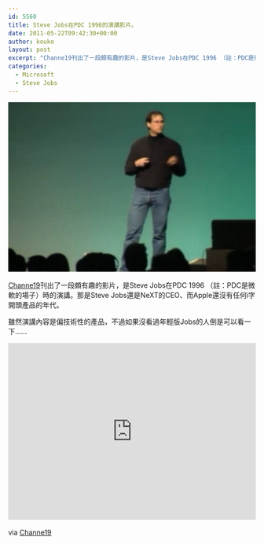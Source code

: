 ```yaml
---
id: 5560
title: Steve Jobs在PDC 1996的演講影片。
date: 2011-05-22T09:42:30+00:00
author: kouko
layout: post
excerpt: "Channe19刊出了一段頗有趣的影片，是Steve Jobs在PDC 1996 （註：PDC是微軟的場子）時的演講。那是Steve Jobs還是NeXT的CEO、而Apple還沒有任何i字開頭產品的年代。"
categories:
  - Microsoft
  - Steve Jobs
---
```

<img alt="Steve Jobs 1996 PDC" border="0" src="/img/2011-05-22-pdc-1996-keynote-with-bob-muglia-and-steve-jobs/Steve-Jobs-1996-PDC.jpg" title="Steve Jobs 1996 PDC.jpg" />

[Channe19](http://channel9.msdn.com/Events/PDC/PDC-1996/PDC-1996-Keynote-with-Bob-Muglia-and-Steve-Jobs)刊出了一段頗有趣的影片，是Steve Jobs在PDC 1996 （註：PDC是微軟的場子）時的演講。那是Steve Jobs還是NeXT的CEO、而Apple還沒有任何i字開頭產品的年代。

雖然演講內容是偏技術性的產品，不過如果沒看過年輕版Jobs的人倒是可以看一下&hellip;&hellip;

<iframe src="https://channel9.msdn.com/Events/PDC/PDC-1996/PDC-1996-Keynote-with-Bob-Muglia-and-Steve-Jobs/player?format=html5" width="100%" height="360" allowFullScreen frameBorder="0"></iframe>

via [Channe19](http://channel9.msdn.com/Events/PDC/PDC-1996/PDC-1996-Keynote-with-Bob-Muglia-and-Steve-Jobs)
